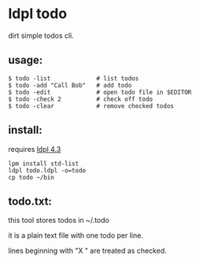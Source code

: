 # ldpl todo

dirt simple todos cli.

## usage:

    $ todo -list             # list todos
    $ todo -add "Call Bob"   # add todo
    $ todo -edit             # open todo file in $EDITOR
    $ todo -check 2          # check off todo
    $ todo -clear            # remove checked todos

## install:

requires [ldpl 4.3](https://github.com/Lartu/ldpl/tree/4.3)

    lpm install std-list
    ldpl todo.ldpl -o=todo
    cp todo ~/bin

## todo.txt:

this tool stores todos in ~/.todo

it is a plain text file with one todo per line.

lines beginning with "X " are treated as checked.
